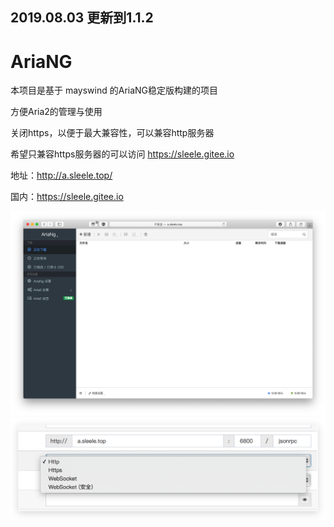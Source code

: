 ## 2019.08.03 更新到1.1.2
# AriaNG
本项目是基于 mayswind 的AriaNG稳定版构建的项目

方便Aria2的管理与使用

关闭https，以便于最大兼容性，可以兼容http服务器

希望只兼容https服务器的可以访问
https://sleele.gitee.io
   

地址：http://a.sleele.top/

国内：https://sleele.gitee.io

![示例图片加载失败](https://raw.githubusercontent.com/SuperNG6/pic/master/pic/Xnip2019-04-10_09-24-41.png)
![示例图片加载失败](https://raw.githubusercontent.com/SuperNG6/pic/master/pic/Xnip2019-04-10_09-21-37.png)

